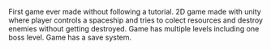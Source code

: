 First game ever made without following a tutorial.
2D game made with unity where player controls a spaceship and tries to colect resources and destroy enemies without getting destroyed.
Game has multiple levels including one boss level.
Game has a save system.
